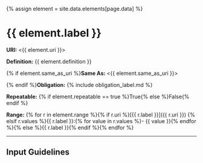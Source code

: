 {% assign element = site.data.elements[page.data] %}

# {{ element.label }}

__URI:__ <{{ element.uri }}>

__Definition:__ {{ element.definition }}

{% if element.same_as_uri %}__Same As:__ <{{ element.same_as_uri }}>

{% endif %}__Obligation:__ {% include obligation_label.md %}

__Repeatable:__ {% if element.repeatable == true %}True{% else %}False{% endif %}

__Range:__ {% for r in element.range %}{% if r.uri %}[{{ r.label }}]({{ r.uri }})  {% elsif r.values %}{{ r.label }}:{% for value in r.values %}- {{ value }}{% endfor %}{% else %}{{ r.label }}{% endif %}{% endfor %}

---

## Input Guidelines
